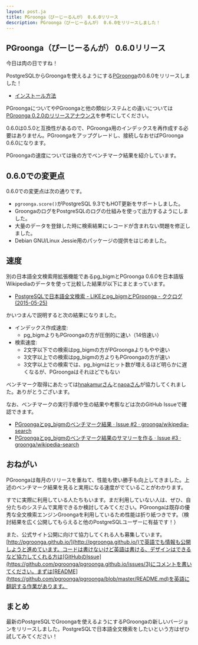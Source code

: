 ```yaml
---
layout: post.ja
title: PGroonga（ぴーじーるんが） 0.6.0リリース
description: PGroonga（ぴーじーるんが） 0.6.0をリリースしました！
---
```


## PGroonga（ぴーじーるんが） 0.6.0リリース

今日は肉の日ですね！

PostgreSQLからGroongaを使えるようにする[PGroonga](https://github.com/pgroonga/pgroonga)の0.6.0をリリースしました！

  * [インストール方法](https://github.com/pgroonga/pgroonga#%E3%82%A4%E3%83%B3%E3%82%B9%E3%83%88%E3%83%BC%E3%83%AB)

PGroongaについてやPGroongaと他の類似システムとの違いについては[PGroonga 0.2.0のリリースアナウンス](../../01/29/pgroonga-0.2.0.html)を参考にしてください。

0.6.0は0.5.0と互換性があるので、PGroonga用のインデックスを再作成する必要はありません。PGroongaをアップグレードし、接続しなおせばPGroonga 0.6.0になります。

PGroongaの速度については後の方でベンチマーク結果を紹介しています。

## 0.6.0での変更点

0.6.0での変更点は次の通りです。

  * `pgroonga.score()`がPostgreSQL 9.3でもHOT更新をサポートしました。
  * GroongaのログをPostgreSQLのログの仕組みを使って出力するようにしました。
  * 大量のデータを登録した時に検索結果にレコードが含まれない問題を修正しました。
  * Debian GNU/Linux Jessie用のパッケージの提供をはじめました。

## 速度

別の日本語全文検索用拡張機能であるpg\_bigmとPGroonga 0.6.0を日本語版Wikipediaのデータを使って比較した結果が以下にまとまっています。

  * [PostgreSQLで日本語全文検索 - LIKEとpg_bigmとPGroonga - ククログ(2015-05-25)](http://www.clear-code.com/blog/2015/5/25.html)

かいつまんで説明すると次の結果になりました。

  * インデックス作成速度:
    * pg\_bigmよりもPGroongaの方が圧倒的に速い（14倍速い）
  * 検索速度:
    * 2文字以下での検索はpg\_bigmの方がPGroongaよりもやや速い
    * 3文字以上での検索はpg\_bigmの方よりもPGroongaの方が速い
    * 3文字以上での検索では、pg\_bigmはヒット数が増えるほど明らかに遅くなるが、PGroongaはそれほどでもない

ベンチマーク取得にあたっては[hnakamurさん](https://github.com/hnakamur)と[naoaさん](https://github.com/naoa)が協力してくれました。ありがとうございます。

なお、ベンチマークの実行手順や生の結果や考察などは次のGitHub Issueで確認できます。

  * [PGroongaとpg_bigmのベンチマーク結果 · Issue #2 · groonga/wikipedia-search](https://github.com/groonga/wikipedia-search/issues/2)
  * [PGroongaとpg_bigmのベンチマーク結果のサマリーを作る · Issue #3 · groonga/wikipedia-search](https://github.com/groonga/wikipedia-search/issues/3)

## おねがい

PGroongaは毎月のリリースを重ねて、性能も使い勝手も向上してきました。上述のベンチマーク結果を見ると実用になる速度がでていることがわかります。

すでに実際に利用している人たちもいます。まだ利用していない人は、ぜひ、自分たちのシステムで実用できるか検討してみてください。PGroongaは既存の優秀な全文検索エンジンGroongaを利用しているため性能は折り紙つきです。（検討結果を広く公開してもらえると他のPostgreSQLユーザーに有益です！）

また、公式サイト公開に向けて協力してくれる人も募集しています。[http://pgroonga.github.io/](http://pgroonga.github.io/)で英語でも情報も公開しようと進めています。コードは書けないけど英語は書ける、デザインはできるなど協力してくれる方は[GitHubのIssue](https://github.com/pgroonga/pgroonga.github.io/issues/3)にコメントを書いてください。まずは[README](https://github.com/pgroonga/pgroonga/blob/master/README.md)を英語に翻訳する作業があります。

## まとめ

最新のPostgreSQLでGroongaを使えるようにするPGroongaの新しいバージョンをリリースしました。PostgreSQLで日本語全文検索をしたいという方はぜひ試してみてください！

